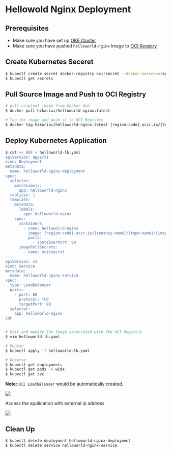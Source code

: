 # Hellowold Nginx Deployment

## Prerequisites

- Make sure you have set up [OKE Cluster](https://enabling-cloud.github.io/oci-learning/manual/OracleContainerEngineForKubernetes.html)
- Make sure you have pushed `helloworld-nginx` Image to [OCI Registry](https://enabling-cloud.github.io/oci-learning/manual/OCIRegistry.html)

## Create Kubernetes Seceret

```bash
$ kubectl create secret docker-registry ocirsecret --docker-server=<region-code>.ocir.io --docker-username='<tenancy-name>/<oci-username>' --docker-password='<oci-auth-token>' --docker-email='<email-address>'
$ kubectl get secrets
```

## Pull Source Image and Push to OCI Registry

```bash
# pull original image from Docker Hub
$ docker pull hikariai/helloworld-nginx:latest

# Tag the image and push it to OCI Registry
$ docker tag hikariai/helloworld-nginx:latest {region-code}.ocir.io/{tenancy-name}/{repo-name}/{image-name}:{tag}
```

## Deploy Kubernetes Application

```bash
$ cat << EOF > helloworld-lb.yaml
apiVersion: apps/v1
kind: Deployment
metadata:
  name: helloworld-nginx-deployment
spec:
  selector:
    matchLabels:
      app: helloworld-nginx
  replicas: 1
  template:
    metadata:
      labels:
        app: helloworld-nginx
    spec:
      containers:
        - name: hellowolrd-nginx
          image: {region-code}.ocir.io/{tenancy-name}/{repo-name}/{image-name}:{tag}
          ports:
            - containerPort: 80
      imagePullSecrets:
        - name: ocirsecret
---
apiVersion: v1
kind: Service
metadata:
  name: helloworld-nginx-service
spec:
  type: LoadBalancer
  ports:
    - port: 80
      protocol: TCP
      targetPort: 80
  selector:
    app: helloworld-nginx
EOF
```

```bash

# Edit and modify the Image associated with the OCI Registry
$ vim helloworld-lb.yaml

# Deploy
$ kubectl apply -f helloworld-lb.yaml

# Observe
$ kubectl get deployments
$ kubectl get pods -o wide
$ kubectl get svc
```

**Note:** `OCI Loadbalancer` would be automatically created.

![](https://github.com/yqlbu/cloud-computing-essentials/blob/master/examples/kubernetes/helloworld-nginx/demoshot_1.png?raw=true)

Access the application with external ip address

![](https://github.com/yqlbu/cloud-computing-essentials/blob/master/examples/kubernetes/helloworld-nginx/demoshot_2.png?raw=true)

## Clean Up

```bash
$ kubectl delete deployment helloworld-nginx-deployment
$ kubectl delete service helloworld-nginx-service
```

